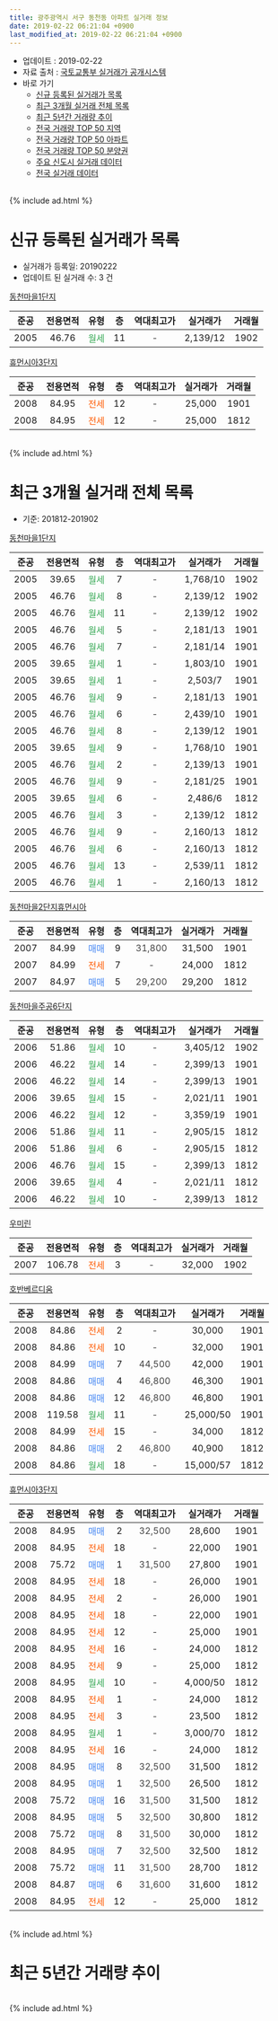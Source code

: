 ```yaml
---
title: 광주광역시 서구 동천동 아파트 실거래 정보
date: 2019-02-22 06:21:04 +0900
last_modified_at: 2019-02-22 06:21:04 +0900
---
```


* 업데이트 : 2019-02-22
* 자료 출처 : [국토교통부 실거래가 공개시스템](http://rt.molit.go.kr)
* 바로 가기
    * [신규 등록된 실거래가 목록](#신규-등록된-실거래가-목록)
    * [최근 3개월 실거래 전체 목록](#최근-3개월-실거래-전체-목록)
    * [최근 5년간 거래량 추이](#최근-5년간-거래량-추이)
    * [전국 거래량 TOP 50 지역](https://inasie.github.io/apt-trade-info/최근-3개월-전국에서-가장-거래가-많이-발생한-지역)
    * [전국 거래량 TOP 50 아파트](https://inasie.github.io/apt-trade-info/최근-3개월-전국에서-가장-거래가-많이-발생한-아파트)
    * [전국 거래량 TOP 50 분양권](https://inasie.github.io/apt-trade-info/최근-3개월-전국에서-가장-거래가-많이-발생한-분양권)
    * [주요 신도시 실거래 데이터](https://inasie.github.io/apt-trade-info/주요-신도시)
    * [전국 실거래 데이터](https://inasie.github.io/apt-trade-info/전국)
<br>
{% include ad.html %}
<br>

# 신규 등록된 실거래가 목록
* 실거래가 등록일: 20190222
* 업데이트 된 실거래 수: 3 건


[동천마을1단지](https://search.naver.com/search.naver?query=%EA%B4%91%EC%A3%BC%EA%B4%91%EC%97%AD%EC%8B%9C+%EC%84%9C%EA%B5%AC+%EB%8F%99%EC%B2%9C%EB%8F%99+%EB%8F%99%EC%B2%9C%EB%A7%88%EC%9D%841%EB%8B%A8%EC%A7%80)

|준공|전용면적|유형|층|역대최고가|실거래가|거래월|
|:---:|:---:|:---:|:---:|:---:|:---:|:---:|
|2005|46.76|<span style="color:#34a853">월세</span>|11|<span style="color:#444444">-</span>|2,139/12|1902|

[휴먼시아3단지](https://search.naver.com/search.naver?query=%EA%B4%91%EC%A3%BC%EA%B4%91%EC%97%AD%EC%8B%9C+%EC%84%9C%EA%B5%AC+%EB%8F%99%EC%B2%9C%EB%8F%99+%ED%9C%B4%EB%A8%BC%EC%8B%9C%EC%95%843%EB%8B%A8%EC%A7%80)

|준공|전용면적|유형|층|역대최고가|실거래가|거래월|
|:---:|:---:|:---:|:---:|:---:|:---:|:---:|
|2008|84.95|<span style="color:#ff5a00">전세</span>|12|<span style="color:#444444">-</span>|25,000|1901|
|2008|84.95|<span style="color:#ff5a00">전세</span>|12|<span style="color:#444444">-</span>|25,000|1812|


<br>
{% include ad.html %}
<br>

# 최근 3개월 실거래 전체 목록
* 기준: 201812-201902


[동천마을1단지](https://search.naver.com/search.naver?query=%EA%B4%91%EC%A3%BC%EA%B4%91%EC%97%AD%EC%8B%9C+%EC%84%9C%EA%B5%AC+%EB%8F%99%EC%B2%9C%EB%8F%99+%EB%8F%99%EC%B2%9C%EB%A7%88%EC%9D%841%EB%8B%A8%EC%A7%80)

|준공|전용면적|유형|층|역대최고가|실거래가|거래월|
|:---:|:---:|:---:|:---:|:---:|:---:|:---:|
|2005|39.65|<span style="color:#34a853">월세</span>|7|<span style="color:#444444">-</span>|1,768/10|1902|
|2005|46.76|<span style="color:#34a853">월세</span>|8|<span style="color:#444444">-</span>|2,139/12|1902|
|2005|46.76|<span style="color:#34a853">월세</span>|11|<span style="color:#444444">-</span>|2,139/12|1902|
|2005|46.76|<span style="color:#34a853">월세</span>|5|<span style="color:#444444">-</span>|2,181/13|1901|
|2005|46.76|<span style="color:#34a853">월세</span>|7|<span style="color:#444444">-</span>|2,181/14|1901|
|2005|39.65|<span style="color:#34a853">월세</span>|1|<span style="color:#444444">-</span>|1,803/10|1901|
|2005|39.65|<span style="color:#34a853">월세</span>|1|<span style="color:#444444">-</span>|2,503/7|1901|
|2005|46.76|<span style="color:#34a853">월세</span>|9|<span style="color:#444444">-</span>|2,181/13|1901|
|2005|46.76|<span style="color:#34a853">월세</span>|6|<span style="color:#444444">-</span>|2,439/10|1901|
|2005|46.76|<span style="color:#34a853">월세</span>|8|<span style="color:#444444">-</span>|2,139/12|1901|
|2005|39.65|<span style="color:#34a853">월세</span>|9|<span style="color:#444444">-</span>|1,768/10|1901|
|2005|46.76|<span style="color:#34a853">월세</span>|2|<span style="color:#444444">-</span>|2,139/13|1901|
|2005|46.76|<span style="color:#34a853">월세</span>|9|<span style="color:#444444">-</span>|2,181/25|1901|
|2005|39.65|<span style="color:#34a853">월세</span>|6|<span style="color:#444444">-</span>|2,486/6|1812|
|2005|46.76|<span style="color:#34a853">월세</span>|3|<span style="color:#444444">-</span>|2,139/12|1812|
|2005|46.76|<span style="color:#34a853">월세</span>|9|<span style="color:#444444">-</span>|2,160/13|1812|
|2005|46.76|<span style="color:#34a853">월세</span>|6|<span style="color:#444444">-</span>|2,160/13|1812|
|2005|46.76|<span style="color:#34a853">월세</span>|13|<span style="color:#444444">-</span>|2,539/11|1812|
|2005|46.76|<span style="color:#34a853">월세</span>|1|<span style="color:#444444">-</span>|2,160/13|1812|

[동천마을2단지휴먼시아](https://search.naver.com/search.naver?query=%EA%B4%91%EC%A3%BC%EA%B4%91%EC%97%AD%EC%8B%9C+%EC%84%9C%EA%B5%AC+%EB%8F%99%EC%B2%9C%EB%8F%99+%EB%8F%99%EC%B2%9C%EB%A7%88%EC%9D%842%EB%8B%A8%EC%A7%80%ED%9C%B4%EB%A8%BC%EC%8B%9C%EC%95%84)

|준공|전용면적|유형|층|역대최고가|실거래가|거래월|
|:---:|:---:|:---:|:---:|:---:|:---:|:---:|
|2007|84.99|<span style="color:#4285f3">매매</span>|9|<span style="color:#444444">31,800</span>|31,500|1901|
|2007|84.99|<span style="color:#ff5a00">전세</span>|7|<span style="color:#444444">-</span>|24,000|1812|
|2007|84.97|<span style="color:#4285f3">매매</span>|5|<span style="color:#444444">29,200</span>|29,200|1812|

[동천마을주공6단지](https://search.naver.com/search.naver?query=%EA%B4%91%EC%A3%BC%EA%B4%91%EC%97%AD%EC%8B%9C+%EC%84%9C%EA%B5%AC+%EB%8F%99%EC%B2%9C%EB%8F%99+%EB%8F%99%EC%B2%9C%EB%A7%88%EC%9D%84%EC%A3%BC%EA%B3%B56%EB%8B%A8%EC%A7%80)

|준공|전용면적|유형|층|역대최고가|실거래가|거래월|
|:---:|:---:|:---:|:---:|:---:|:---:|:---:|
|2006|51.86|<span style="color:#34a853">월세</span>|10|<span style="color:#444444">-</span>|3,405/12|1902|
|2006|46.22|<span style="color:#34a853">월세</span>|14|<span style="color:#444444">-</span>|2,399/13|1901|
|2006|46.22|<span style="color:#34a853">월세</span>|14|<span style="color:#444444">-</span>|2,399/13|1901|
|2006|39.65|<span style="color:#34a853">월세</span>|15|<span style="color:#444444">-</span>|2,021/11|1901|
|2006|46.22|<span style="color:#34a853">월세</span>|12|<span style="color:#444444">-</span>|3,359/19|1901|
|2006|51.86|<span style="color:#34a853">월세</span>|11|<span style="color:#444444">-</span>|2,905/15|1812|
|2006|51.86|<span style="color:#34a853">월세</span>|6|<span style="color:#444444">-</span>|2,905/15|1812|
|2006|46.76|<span style="color:#34a853">월세</span>|15|<span style="color:#444444">-</span>|2,399/13|1812|
|2006|39.65|<span style="color:#34a853">월세</span>|4|<span style="color:#444444">-</span>|2,021/11|1812|
|2006|46.22|<span style="color:#34a853">월세</span>|10|<span style="color:#444444">-</span>|2,399/13|1812|

[우미린](https://search.naver.com/search.naver?query=%EA%B4%91%EC%A3%BC%EA%B4%91%EC%97%AD%EC%8B%9C+%EC%84%9C%EA%B5%AC+%EB%8F%99%EC%B2%9C%EB%8F%99+%EC%9A%B0%EB%AF%B8%EB%A6%B0)

|준공|전용면적|유형|층|역대최고가|실거래가|거래월|
|:---:|:---:|:---:|:---:|:---:|:---:|:---:|
|2007|106.78|<span style="color:#ff5a00">전세</span>|3|<span style="color:#444444">-</span>|32,000|1902|

[호반베르디움](https://search.naver.com/search.naver?query=%EA%B4%91%EC%A3%BC%EA%B4%91%EC%97%AD%EC%8B%9C+%EC%84%9C%EA%B5%AC+%EB%8F%99%EC%B2%9C%EB%8F%99+%ED%98%B8%EB%B0%98%EB%B2%A0%EB%A5%B4%EB%94%94%EC%9B%80)

|준공|전용면적|유형|층|역대최고가|실거래가|거래월|
|:---:|:---:|:---:|:---:|:---:|:---:|:---:|
|2008|84.86|<span style="color:#ff5a00">전세</span>|2|<span style="color:#444444">-</span>|30,000|1901|
|2008|84.86|<span style="color:#ff5a00">전세</span>|10|<span style="color:#444444">-</span>|32,000|1901|
|2008|84.99|<span style="color:#4285f3">매매</span>|7|<span style="color:#444444">44,500</span>|42,000|1901|
|2008|84.86|<span style="color:#4285f3">매매</span>|4|<span style="color:#444444">46,800</span>|46,300|1901|
|2008|84.86|<span style="color:#4285f3">매매</span>|12|<span style="color:#444444">46,800</span>|46,800|1901|
|2008|119.58|<span style="color:#34a853">월세</span>|11|<span style="color:#444444">-</span>|25,000/50|1901|
|2008|84.99|<span style="color:#ff5a00">전세</span>|15|<span style="color:#444444">-</span>|34,000|1812|
|2008|84.86|<span style="color:#4285f3">매매</span>|2|<span style="color:#444444">46,800</span>|40,900|1812|
|2008|84.86|<span style="color:#34a853">월세</span>|18|<span style="color:#444444">-</span>|15,000/57|1812|


<script async src="//pagead2.googlesyndication.com/pagead/js/adsbygoogle.js"></script>
<!-- 기본 -->
<ins class="adsbygoogle"
     style="display:block"
     data-ad-client="ca-pub-2446590836940007"
     data-ad-slot="1659523306"
     data-ad-format="auto"
     data-full-width-responsive="true"></ins>
<script>
(adsbygoogle = window.adsbygoogle || []).push({});
</script>


[휴먼시아3단지](https://search.naver.com/search.naver?query=%EA%B4%91%EC%A3%BC%EA%B4%91%EC%97%AD%EC%8B%9C+%EC%84%9C%EA%B5%AC+%EB%8F%99%EC%B2%9C%EB%8F%99+%ED%9C%B4%EB%A8%BC%EC%8B%9C%EC%95%843%EB%8B%A8%EC%A7%80)

|준공|전용면적|유형|층|역대최고가|실거래가|거래월|
|:---:|:---:|:---:|:---:|:---:|:---:|:---:|
|2008|84.95|<span style="color:#4285f3">매매</span>|2|<span style="color:#444444">32,500</span>|28,600|1901|
|2008|84.95|<span style="color:#ff5a00">전세</span>|18|<span style="color:#444444">-</span>|22,000|1901|
|2008|75.72|<span style="color:#4285f3">매매</span>|1|<span style="color:#444444">31,500</span>|27,800|1901|
|2008|84.95|<span style="color:#ff5a00">전세</span>|18|<span style="color:#444444">-</span>|26,000|1901|
|2008|84.95|<span style="color:#ff5a00">전세</span>|2|<span style="color:#444444">-</span>|26,000|1901|
|2008|84.95|<span style="color:#ff5a00">전세</span>|18|<span style="color:#444444">-</span>|22,000|1901|
|2008|84.95|<span style="color:#ff5a00">전세</span>|12|<span style="color:#444444">-</span>|25,000|1901|
|2008|84.95|<span style="color:#ff5a00">전세</span>|16|<span style="color:#444444">-</span>|24,000|1812|
|2008|84.95|<span style="color:#ff5a00">전세</span>|9|<span style="color:#444444">-</span>|25,000|1812|
|2008|84.95|<span style="color:#34a853">월세</span>|10|<span style="color:#444444">-</span>|4,000/50|1812|
|2008|84.95|<span style="color:#ff5a00">전세</span>|1|<span style="color:#444444">-</span>|24,000|1812|
|2008|84.95|<span style="color:#ff5a00">전세</span>|3|<span style="color:#444444">-</span>|23,500|1812|
|2008|84.95|<span style="color:#34a853">월세</span>|1|<span style="color:#444444">-</span>|3,000/70|1812|
|2008|84.95|<span style="color:#ff5a00">전세</span>|16|<span style="color:#444444">-</span>|24,000|1812|
|2008|84.95|<span style="color:#4285f3">매매</span>|8|<span style="color:#444444">32,500</span>|31,500|1812|
|2008|84.95|<span style="color:#4285f3">매매</span>|1|<span style="color:#444444">32,500</span>|26,500|1812|
|2008|75.72|<span style="color:#4285f3">매매</span>|16|<span style="color:#444444">31,500</span>|31,500|1812|
|2008|84.95|<span style="color:#4285f3">매매</span>|5|<span style="color:#444444">32,500</span>|30,800|1812|
|2008|75.72|<span style="color:#4285f3">매매</span>|8|<span style="color:#444444">31,500</span>|30,000|1812|
|2008|84.95|<span style="color:#4285f3">매매</span>|7|<span style="color:#444444">32,500</span>|32,500|1812|
|2008|75.72|<span style="color:#4285f3">매매</span>|11|<span style="color:#444444">31,500</span>|28,700|1812|
|2008|84.87|<span style="color:#4285f3">매매</span>|6|<span style="color:#444444">31,600</span>|31,600|1812|
|2008|84.95|<span style="color:#ff5a00">전세</span>|12|<span style="color:#444444">-</span>|25,000|1812|


<br>
{% include ad.html %}
<br>

# 최근 5년간 거래량 추이


<div style="width:100%;">
    <canvas id="deal_progress" height="200"></canvas>
</div>

<script>
new Chart(document.getElementById("deal_progress"), {
    type: 'line',
    data: {
        labels: ['201402','201403','201404','201405','201406','201407','201408','201409','201410','201411','201412','201501','201502','201503','201504','201505','201506','201507','201508','201509','201510','201511','201512','201601','201602','201603','201604','201605','201606','201607','201608','201609','201610','201611','201612','201701','201702','201703','201704','201705','201706','201707','201708','201709','201710','201711','201712','201801','201802','201803','201804','201805','201806','201807','201808','201809','201810','201811','201812','201901','201902'],
        datasets: [{
            label: '매매',
            pointRadius: 1,
            data: [26, 20, 18, 14, 14, 18, 15, 27, 24, 21, 16, 24, 16, 22, 15, 14, 9, 17, 20, 14, 16, 21, 14, 11, 10, 15, 12, 21, 10, 19, 15, 17, 27, 21, 12, 12, 15, 23, 20, 21, 19, 17, 12, 25, 12, 17, 22, 21, 13, 22, 19, 21, 18, 16, 24, 26, 18, 16, 10, 6, 0],
            borderColor: "rgba(255, 201, 14, 1)",
            backgroundColor: "rgba(255, 201, 14, 0.5)",
            fill: false,
            lineTension: 0
        },{
            label: '전월세',
            pointRadius: 1,
            data: [25, 10, 9, 14, 11, 15, 8, 7, 42, 13, 14, 15, 11, 8, 14, 10, 22, 13, 12, 9, 11, 8, 14, 46, 33, 17, 14, 12, 24, 17, 24, 16, 72, 16, 18, 23, 16, 21, 12, 17, 12, 22, 16, 13, 15, 8, 16, 58, 25, 14, 18, 22, 14, 22, 20, 13, 66, 25, 22, 22, 5],
            borderColor: "rgba(0, 141, 185, 1)",
            backgroundColor: "rgba(0, 141, 185, 0.5)",
            fill: false,
            lineTension: 0
        }
        ]
    },
    options: {
        responsive: true,
        title: {
            display: false
        },
        tooltips: {
            mode: 'index',
            intersect: false
        },
        hover: {
            mode: 'nearest',
            intersect: true
        },
        scales: {
            xAxes: [{
                display: true,
                scaleLabel: {
                    display: true,
                    labelString: '년/월'
                }
            }],
            yAxes: [{
                display: true,
                ticks: {
                    suggestedMin: 0,
                },
                scaleLabel: {
                    display: true,
                    labelString: '실거래 수'
                }
            }]
        }
    }
});

</script>


<br>
{% include ad.html %}
<br>


